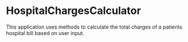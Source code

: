 # HospitalChargesCalculator
This application uses methods to calculate the total charges of a patients hospital bill based on user input.
